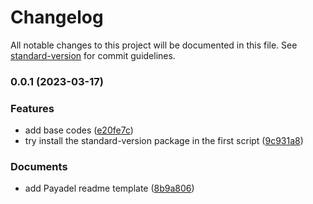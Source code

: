 # Changelog

All notable changes to this project will be documented in this file.
See [standard-version](https://github.com/conventional-changelog/standard-version) for commit guidelines.

### 0.0.1 (2023-03-17)

### Features

* add base
  codes ([e20fe7c](https://github.com/Payadel/changelog-sv-action/commit/e20fe7c4a10eb59f821a4b83155b8702970fe871))
* try install the standard-version package in the first
  script ([9c931a8](https://github.com/Payadel/changelog-sv-action/commit/9c931a8a98ddc9d8e9653426074347f06ad7624c))

### Documents

* add Payadel readme
  template ([8b9a806](https://github.com/Payadel/changelog-sv-action/commit/8b9a806273d73b3aa90859cd42f7029d174a1474))
